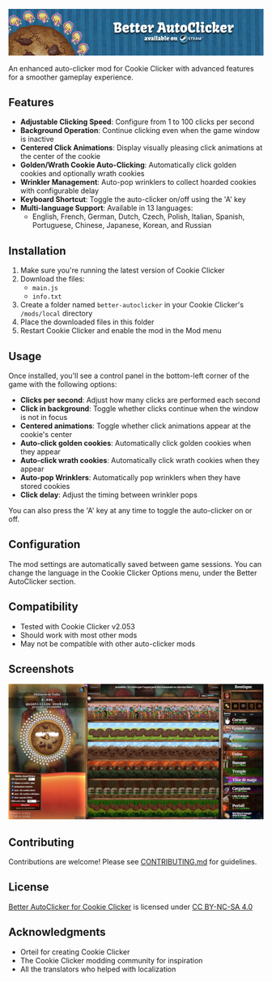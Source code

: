 ![Banner](assets/github_banner.png)

An enhanced auto-clicker mod for Cookie Clicker with advanced features for a smoother gameplay experience.

## Features

- **Adjustable Clicking Speed**: Configure from 1 to 100 clicks per second
- **Background Operation**: Continue clicking even when the game window is inactive
- **Centered Click Animations**: Display visually pleasing click animations at the center of the cookie
- **Golden/Wrath Cookie Auto-Clicking**: Automatically click golden cookies and optionally wrath cookies
- **Wrinkler Management**: Auto-pop wrinklers to collect hoarded cookies with configurable delay
- **Keyboard Shortcut**: Toggle the auto-clicker on/off using the 'A' key
- **Multi-language Support**: Available in 13 languages:
    - English, French, German, Dutch, Czech, Polish, Italian, Spanish, Portuguese, Chinese, Japanese, Korean, and Russian

## Installation

1. Make sure you're running the latest version of Cookie Clicker
2. Download the files:
    - `main.js`
    - `info.txt`
3. Create a folder named `better-autoclicker` in your Cookie Clicker's `/mods/local` directory
4. Place the downloaded files in this folder
5. Restart Cookie Clicker and enable the mod in the Mod menu

## Usage

Once installed, you'll see a control panel in the bottom-left corner of the game with the following options:

- **Clicks per second**: Adjust how many clicks are performed each second
- **Click in background**: Toggle whether clicks continue when the window is not in focus
- **Centered animations**: Toggle whether click animations appear at the cookie's center
- **Auto-click golden cookies**: Automatically click golden cookies when they appear
- **Auto-click wrath cookies**: Automatically click wrath cookies when they appear
- **Auto-pop Wrinklers**: Automatically pop wrinklers when they have stored cookies
- **Click delay**: Adjust the timing between wrinkler pops

You can also press the 'A' key at any time to toggle the auto-clicker on or off.

## Configuration

The mod settings are automatically saved between game sessions. You can change the language in the Cookie Clicker Options menu, under the Better AutoClicker section.

## Compatibility

- Tested with Cookie Clicker v2.053
- Should work with most other mods
- May not be compatible with other auto-clicker mods

## Screenshots

![Main Interface](assets/ingame-screen.png)

## Contributing

Contributions are welcome! Please see [CONTRIBUTING.md](CONTRIBUTING.md) for guidelines.

## License

<p xmlns:cc="http://creativecommons.org/ns#" xmlns:dct="http://purl.org/dc/terms/"><a property="dct:title" rel="cc:attributionURL" href="https://github.com/Teyk0o/better-autoclicker">Better AutoClicker for Cookie Clicker</a> is licensed under <a href="https://creativecommons.org/licenses/by-nc-sa/4.0/?ref=chooser-v1" target="_blank" rel="license noopener noreferrer" style="display:inline-block;">CC BY-NC-SA 4.0<img style="height:22px!important;margin-left:3px;vertical-align:text-bottom;" src="https://mirrors.creativecommons.org/presskit/icons/cc.svg?ref=chooser-v1" alt=""><img style="height:22px!important;margin-left:3px;vertical-align:text-bottom;" src="https://mirrors.creativecommons.org/presskit/icons/by.svg?ref=chooser-v1" alt=""><img style="height:22px!important;margin-left:3px;vertical-align:text-bottom;" src="https://mirrors.creativecommons.org/presskit/icons/nc.svg?ref=chooser-v1" alt=""><img style="height:22px!important;margin-left:3px;vertical-align:text-bottom;" src="https://mirrors.creativecommons.org/presskit/icons/sa.svg?ref=chooser-v1" alt=""></a></p> 

## Acknowledgments

- Orteil for creating Cookie Clicker
- The Cookie Clicker modding community for inspiration
- All the translators who helped with localization